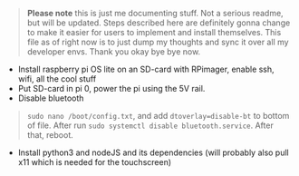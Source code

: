 > **Please note** this is just me documenting stuff. Not a serious readme, but will be updated. Steps described here are definitely gonna change to make it easier for users to implement and install themselves. This file as of right now is to just dump my thoughts and sync it over all my developer envs. Thank you okay bye bye now.

- Install raspberry pi OS lite on an SD-card with RPimager, enable ssh, wifi, all the cool stuff
- Put SD-card in pi 0, power the pi using the 5V rail.
- Disable bluetooth
> `sudo nano /boot/config.txt`, and add `dtoverlay=disable-bt` to bottom of file. After run `sudo systemctl disable bluetooth.service`. After that, reboot.
- Install python3 and nodeJS and its dependencies (will probably also pull x11 which is needed for the touchscreen)
